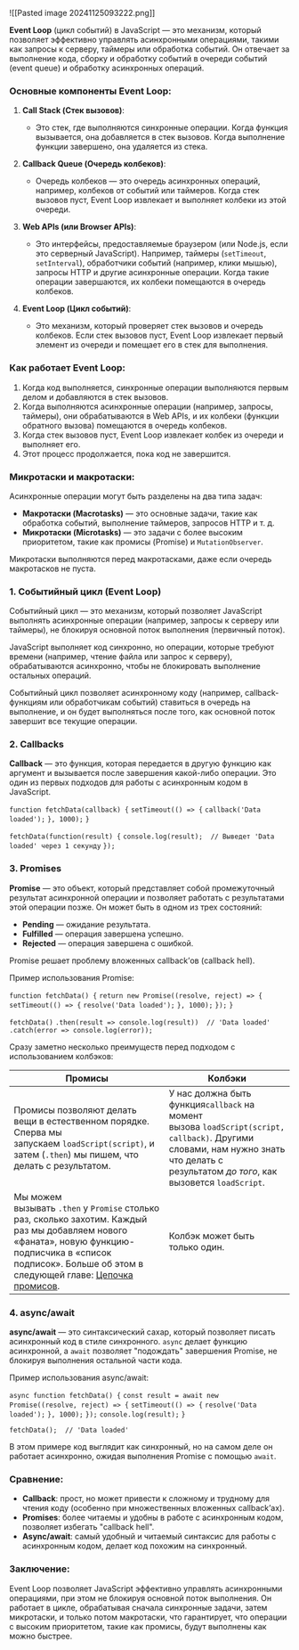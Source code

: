 ![[Pasted image 20241125093222.png]]

**Event Loop** (цикл событий) в JavaScript — это механизм, который позволяет эффективно управлять асинхронными операциями, такими как запросы к серверу, таймеры или обработка событий. Он отвечает за выполнение кода, сборку и обработку событий в очереди событий (event queue) и обработку асинхронных операций.

### Основные компоненты Event Loop:

1. **Call Stack (Стек вызовов)**:
    
    - Это стек, где выполняются синхронные операции. Когда функция вызывается, она добавляется в стек вызовов. Когда выполнение функции завершено, она удаляется из стека.
2. **Callback Queue (Очередь колбеков)**:
    
    - Очередь колбеков — это очередь асинхронных операций, например, колбеков от событий или таймеров. Когда стек вызовов пуст, Event Loop извлекает и выполняет колбеки из этой очереди.
3. **Web APIs (или Browser APIs)**:
    
    - Это интерфейсы, предоставляемые браузером (или Node.js, если это серверный JavaScript). Например, таймеры (`setTimeout`, `setInterval`), обработчики событий (например, клики мышью), запросы HTTP и другие асинхронные операции. Когда такие операции завершаются, их колбеки помещаются в очередь колбеков.
4. **Event Loop (Цикл событий)**:
    
    - Это механизм, который проверяет стек вызовов и очередь колбеков. Если стек вызовов пуст, Event Loop извлекает первый элемент из очереди и помещает его в стек для выполнения.

### Как работает Event Loop:

1. Когда код выполняется, синхронные операции выполняются первым делом и добавляются в стек вызовов.
2. Когда выполняются асинхронные операции (например, запросы, таймеры), они обрабатываются в Web APIs, и их колбеки (функции обратного вызова) помещаются в очередь колбеков.
3. Когда стек вызовов пуст, Event Loop извлекает колбек из очереди и выполняет его.
4. Этот процесс продолжается, пока код не завершится.
### Микротаски и макротаски:

Асинхронные операции могут быть разделены на два типа задач:

- **Макротаски (Macrotasks)** — это основные задачи, такие как обработка событий, выполнение таймеров, запросов HTTP и т. д.
- **Микротаски (Microtasks)** — это задачи с более высоким приоритетом, такие как промисы (Promise) и `MutationObserver`.

Микротаски выполняются перед макротасками, даже если очередь макротасков не пуста.



### 1. **Событийный цикл (Event Loop)**

Событийный цикл — это механизм, который позволяет JavaScript выполнять асинхронные операции (например, запросы к серверу или таймеры), не блокируя основной поток выполнения (первичный поток).

JavaScript выполняет код синхронно, но операции, которые требуют времени (например, чтение файла или запрос к серверу), обрабатываются асинхронно, чтобы не блокировать выполнение остальных операций.

Событийный цикл позволяет асинхронному коду (например, callback-функциям или обработчикам событий) ставиться в очередь на выполнение, и он будет выполняться после того, как основной поток завершит все текущие операции.

### 2. **Callbacks**

**Callback** — это функция, которая передается в другую функцию как аргумент и вызывается после завершения какой-либо операции. Это один из первых подходов для работы с асинхронным кодом в JavaScript.


`function fetchData(callback) {`
    `setTimeout(() => {`
        `callback('Data loaded');`
    `}, 1000);`
`}`

`fetchData(function(result) {`
    `console.log(result);  // Выведет 'Data loaded' через 1 секунду`
`});`

### 3. **Promises**

**Promise** — это объект, который представляет собой промежуточный результат асинхронной операции и позволяет работать с результатами этой операции позже. Он может быть в одном из трех состояний:

- **Pending** — ожидание результата.
- **Fulfilled** — операция завершена успешно.
- **Rejected** — операция завершена с ошибкой.

Promise решает проблему вложенных callback’ов (callback hell).

Пример использования Promise:

`function fetchData() {`
    `return new Promise((resolve, reject) => {`
        `setTimeout(() => {`
            `resolve('Data loaded');`
        `}, 1000);`
    `});`
`}`

`fetchData()`
    `.then(result => console.log(result))  // 'Data loaded'`
    `.catch(error => console.log(error));`


Сразу заметно несколько преимуществ перед подходом с использованием колбэков:

|Промисы|Колбэки|
|---|---|
|Промисы позволяют делать вещи в естественном порядке. Сперва мы запускаем `loadScript(script)`, и затем (`.then`) мы пишем, что делать с результатом.|У нас должна быть функция`callback` на момент вызова `loadScript(script, callback)`. Другими словами, нам нужно знать что делать с результатом _до того_, как вызовется `loadScript`.|
|Мы можем вызывать `.then` у `Promise` столько раз, сколько захотим. Каждый раз мы добавляем нового «фаната», новую функцию-подписчика в «список подписок». Больше об этом в следующей главе: [Цепочка промисов](https://learn.javascript.ru/promise-chaining).|Колбэк может быть только один.|


### 4. **async/await**

**async/await** — это синтаксический сахар, который позволяет писать асинхронный код в стиле синхронного. `async` делает функцию асинхронной, а `await` позволяет "подождать" завершения Promise, не блокируя выполнения остальной части кода.

Пример использования async/await:


`async function fetchData() {`
    `const result = await new Promise((resolve, reject) => {`
        `setTimeout(() => {`
            `resolve('Data loaded');`
        `}, 1000);`
    `});`
    `console.log(result);`
`}`

`fetchData();  // 'Data loaded'`


В этом примере код выглядит как синхронный, но на самом деле он работает асинхронно, ожидая выполнения Promise с помощью `await`.

### Сравнение:

- **Callback**: прост, но может привести к сложному и трудному для чтения коду (особенно при множественных вложенных callback’ах).
- **Promises**: более читаемы и удобны в работе с асинхронным кодом, позволяет избегать "callback hell".
- **Async/await**: самый удобный и читаемый синтаксис для работы с асинхронным кодом, делает код похожим на синхронный.


### Заключение:

Event Loop позволяет JavaScript эффективно управлять асинхронными операциями, при этом не блокируя основной поток выполнения. Он работает в цикле, обрабатывая сначала синхронные задачи, затем микротаски, и только потом макротаски, что гарантирует, что операции с высоким приоритетом, такие как промисы, будут выполнены как можно быстрее.
